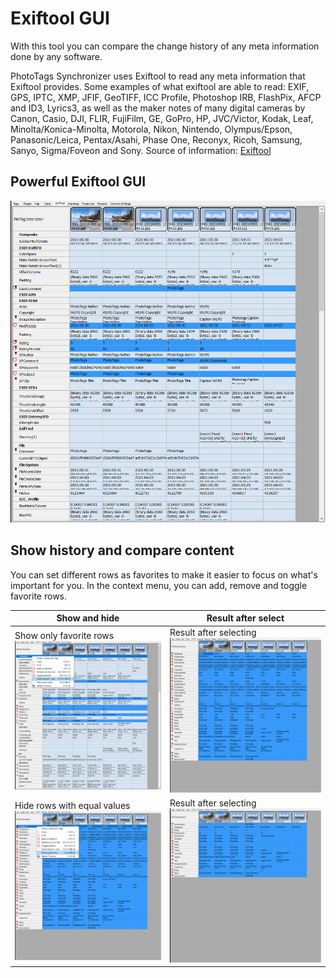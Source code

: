 # Exiftool GUI

With this tool you can compare the change history of any meta information done by any software.

PhotoTags Synchronizer uses Exiftool to read any meta information that Exiftool provides.
Some examples of what exiftool are able to read: EXIF, GPS, IPTC, XMP, JFIF, GeoTIFF, ICC Profile, Photoshop IRB, FlashPix, AFCP and ID3, Lyrics3, as well as the maker notes of many digital cameras by Canon, Casio, DJI, FLIR, FujiFilm, GE, GoPro, HP, JVC/Victor, Kodak, Leaf, Minolta/Konica-Minolta, Motorola, Nikon, Nintendo, Olympus/Epson, Panasonic/Leica, Pentax/Asahi, Phase One, Reconyx, Ricoh, Samsung, Sanyo, Sigma/Foveon and Sony. Source of information: [Exiftool](https://exiftool.org/)

## Powerful Exiftool GUI
![Exiftool GUI](exiftool-gui.png)

## Show history and compare content
You can set different rows as favorites to make it easier to focus on what's important for you. In the context menu, you can add, remove and toggle favorite rows.

Show and hide | Result after select
--|--
Show only favorite rows<br>![Favorite - show](exiftool-gui_show_favorite_context_menu.png) | Result after selecting<br>![Favorite result](exiftool-gui_show_favorite_context_menu_result.png)
Hide rows with equal values<br>![Equal - hide](exiftool-gui_hide_equal_context_menu.png) | Result after selecting<br> ![Equale - result](exiftool-gui_hide_equal_context_menu_result.png)
